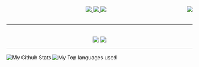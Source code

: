 <img align="right" src="https://visitor-badge.laobi.icu/badge?page_id=bdidier3.bdidier3" />

<div align="center"> 
  <a href="mailto:baptiste.didier@edu.univ-fcomte.fr">
    <img src="https://img.shields.io/badge/Gmail-333333?style=for-the-badge&logo=gmail&logoColor=red" />
  </a>
   <a href="https://discord.gg/">
    <img src="https://img.shields.io/badge/Discord-333333?style=for-the-badge&logo=discord&logoColor=white" />
</a>
   <a href="https://github.com/bdidier3">
    <img src="https://img.shields.io/badge/GitHub-333333?style=for-the-badge&logo=github&logoColor=white" />
</a>
</div>
<br/>
 <hr/> 

<div align="center">
  <br/>
    <img src="https://skillicons.dev/icons?i=css,html,pycharm,vscode,github,idea" />
    <img src="https://skillicons.dev/icons?i=py,java" /><br>
</div>

<div align="center">
  <img alt="" src="https://raw.githubusercontent.com/bdidier3/bdidier3/output/github-contribution-grid-snake.svg" />
</div>

<hr/>
<img align="left" alt="My Github Stats" src="https://github-readme-stats.vercel.app/api?username=bdidier3&show_icons=true&hide_border=true&theme=discord_old_blurple" />
<img align="left" alt="My Top languages used" src="https://github-readme-stats.vercel.app/api/top-langs/?username=bdidier3&theme=discord_old_blurple" />
